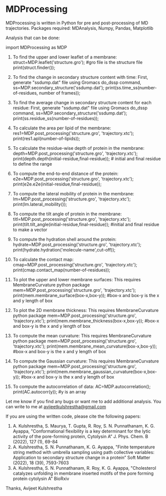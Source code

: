 # MDProcessing
MDProcessing is written in Python for pre and post-processing of MD trajectories.
Packages required: MDAnalysis, Numpy, Pandas, Matplotlib

Analysis that can be done:

import MDProcessing as MDP

1. To find the upper and lower leaflet of a membrane:
   struct=MDP.leaflet('structure.gro'); #gro file is the structure file
   print(struct.finder());
   
2. To find the change in secondary structure content with time:
   First, generate "ssdump.dat" file using Gromacs do_dssp command,
   ss=MDP.secondary_structure('ssdump.dat');
   print(ss.time_ss(number-of-residues, number of frames));
   
3. To find the average change in secondary structure content for each residue:
   First, generate "ssdump.dat" file using Gromacs do_dssp command,
   ss=MDP.secondary_structure('ssdump.dat');
   print(ss.residue_ss(number-of-residues));

4. To calculate the area per lipid of the membrane:
   res1=MDP.post_processing('structure.gro', 'trajectory.xtc');
   print(res1.apl(number-of-lipids));

5. To calculate the residue-wise depth of protein in the membrane:
   depth=MDP.post_processing('structure.gro', 'trajectory.xtc');
   print(depth.depth(initial-residue,final-residue)); # initial and final residue to define the range

6. To compute the end-to-end distance of the protein:
   e2e=MDP.post_processing('structure.gro', 'trajectory.xtc');
   print(e2e.e2e(initial-residue,final-residue));

7. To compute the lateral mobility of protein in the membrane:
   lm=MDP.post_processing('structure.gro', 'trajectory.xtc');
   print(lm.lateral_mobility());

8. To compute the tilt angle of protein in the membrane:
   titl=MDP.post_processing('structure.gro', 'trajectory.xtc');
   print(tilt.tilt_angle(initial-residue,final-residue)); #initial and final residue to make a vector

9. To compute the hydration shell around the protein:
   hydrate=MDP.post_processing('structure.gro', 'trajectory.xtc');
   print(hydrate.hydration('molecule-name',cut-off));

10. To calculate the contact map:
    cmap=MDP.post_processing('structure.gro', 'trajectory.xtc');
    print(cmap.contact_map(number-of-residues));

11. To plot the upper and lower membrane surfaces: This requires MembraneCurvature python package
    mem=MDP.post_processing('structure.gro', 'trajectory.xtc');
    print(mem.membrane_surface(box-x,box-y)); #box-x and box-y is the x and y length of box

12. To plot the 2D membrane thickness: This requires MembraneCurvature python package
    mem=MDP.post_processing('structure.gro', 'trajectory.xtc');
    print(mem.membrane_thickness(box-x,box-y)); #box-x and box-y is the x and y length of box

13. To compute the mean curvature: This requires MembraneCurvature python package
    mem=MDP.post_processing('structure.gro', 'trajectory.xtc');
    print(mem.membrane_mean_curvature(box-x,box-y)); #box-x and box-y is the x and y length of box

14. To compute the Gaussian curvature: This requires MembraneCurvature python package
    mem=MDP.post_processing('structure.gro', 'trajectory.xtc');
    print(mem.membrane_gaussian_curvature(box-x,box-y)); #box-x and box-y is the x and y length of box

15. To compute the autocorrelation of data:
    AC=MDP.autocorrelation();
    print(AC.autocorr(y)); #y is an array 


Let me know if you find any bugs or want me to add additional analysis. You can write to me at avijeetkulshrestha@gmail.com

If you are using the written code, please cite the following papers:
1. A. Kulshrestha, S. Maurya, T. Gupta, R. Roy, S. N. Punnathanam, K. G. Ayappa, "Conformational flexibility is a key determinant for the lytic activity of the pore-forming protein, Cytolysin A” J. Phys. Chem. B (2022), 127 (1), 69-84
2. A. Kulshrestha, S. N. Punnathanam, K. G. Ayappa, "Finite temperature string method with umbrella sampling using path collective variables: Application to secondary structure change in a protein” Soft Matter (2022), 18 (39), 7593-7603
3. A. Kulshrestha, S. N. Punnathanam, R. Roy, K. G. Ayappa, "Cholesterol catalyzes unfolding in membrane inserted motifs of the pore forming protein cytolysin A" BioRxiv

Thanks,
Avijeet Kulshrestha

    












